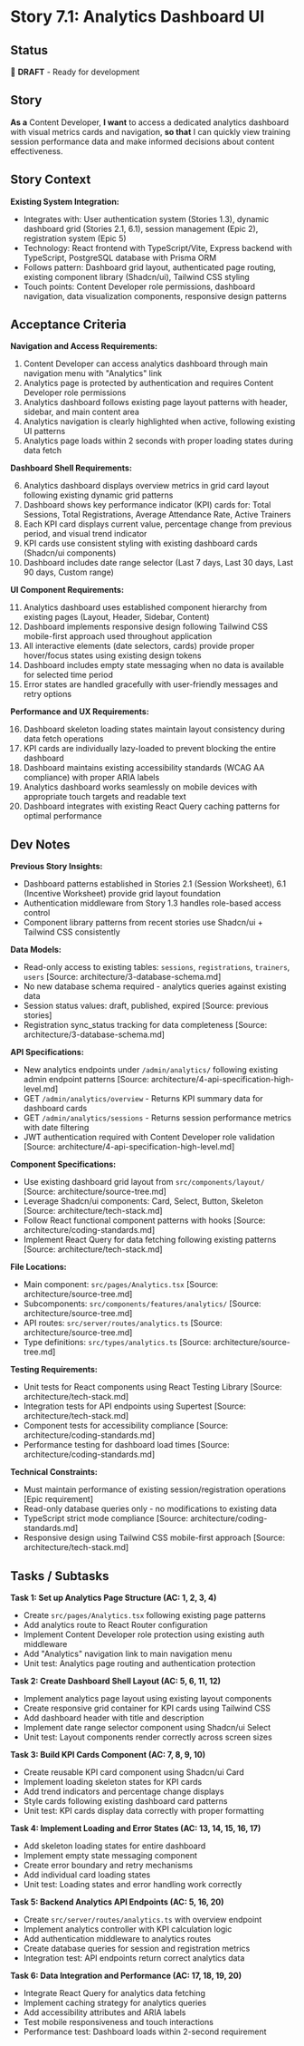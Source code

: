 # Story 7.1: Analytics Dashboard UI

## Status
📝 **DRAFT** - Ready for development

## Story
**As a** Content Developer,
**I want** to access a dedicated analytics dashboard with visual metrics cards and navigation,
**so that** I can quickly view training session performance data and make informed decisions about content effectiveness.

## Story Context

**Existing System Integration:**

- Integrates with: User authentication system (Stories 1.3), dynamic dashboard grid (Stories 2.1, 6.1), session management (Epic 2), registration system (Epic 5)
- Technology: React frontend with TypeScript/Vite, Express backend with TypeScript, PostgreSQL database with Prisma ORM
- Follows pattern: Dashboard grid layout, authenticated page routing, existing component library (Shadcn/ui), Tailwind CSS styling
- Touch points: Content Developer role permissions, dashboard navigation, data visualization components, responsive design patterns

## Acceptance Criteria

**Navigation and Access Requirements:**

1. Content Developer can access analytics dashboard through main navigation menu with "Analytics" link
2. Analytics page is protected by authentication and requires Content Developer role permissions
3. Analytics dashboard follows existing page layout patterns with header, sidebar, and main content area
4. Analytics navigation is clearly highlighted when active, following existing UI patterns
5. Analytics page loads within 2 seconds with proper loading states during data fetch

**Dashboard Shell Requirements:**

6. Analytics dashboard displays overview metrics in grid card layout following existing dynamic grid patterns
7. Dashboard shows key performance indicator (KPI) cards for: Total Sessions, Total Registrations, Average Attendance Rate, Active Trainers
8. Each KPI card displays current value, percentage change from previous period, and visual trend indicator
9. KPI cards use consistent styling with existing dashboard cards (Shadcn/ui components)
10. Dashboard includes date range selector (Last 7 days, Last 30 days, Last 90 days, Custom range)

**UI Component Requirements:**

11. Analytics dashboard uses established component hierarchy from existing pages (Layout, Header, Sidebar, Content)
12. Dashboard implements responsive design following Tailwind CSS mobile-first approach used throughout application
13. All interactive elements (date selectors, cards) provide proper hover/focus states using existing design tokens
14. Dashboard includes empty state messaging when no data is available for selected time period
15. Error states are handled gracefully with user-friendly messages and retry options

**Performance and UX Requirements:**

16. Dashboard skeleton loading states maintain layout consistency during data fetch operations
17. KPI cards are individually lazy-loaded to prevent blocking the entire dashboard
18. Dashboard maintains existing accessibility standards (WCAG AA compliance) with proper ARIA labels
19. Analytics dashboard works seamlessly on mobile devices with appropriate touch targets and readable text
20. Dashboard integrates with existing React Query caching patterns for optimal performance

## Dev Notes

**Previous Story Insights:**
- Dashboard patterns established in Stories 2.1 (Session Worksheet), 6.1 (Incentive Worksheet) provide grid layout foundation
- Authentication middleware from Story 1.3 handles role-based access control
- Component library patterns from recent stories use Shadcn/ui + Tailwind CSS consistently

**Data Models:**
- Read-only access to existing tables: `sessions`, `registrations`, `trainers`, `users` [Source: architecture/3-database-schema.md]
- No new database schema required - analytics queries against existing data
- Session status values: draft, published, expired [Source: previous stories]
- Registration sync_status tracking for data completeness [Source: architecture/3-database-schema.md]

**API Specifications:**
- New analytics endpoints under `/admin/analytics/` following existing admin endpoint patterns [Source: architecture/4-api-specification-high-level.md]
- GET `/admin/analytics/overview` - Returns KPI summary data for dashboard cards
- GET `/admin/analytics/sessions` - Returns session performance metrics with date filtering
- JWT authentication required with Content Developer role validation [Source: architecture/4-api-specification-high-level.md]

**Component Specifications:**
- Use existing dashboard grid layout from `src/components/layout/` [Source: architecture/source-tree.md]
- Leverage Shadcn/ui components: Card, Select, Button, Skeleton [Source: architecture/tech-stack.md]
- Follow React functional component patterns with hooks [Source: architecture/coding-standards.md]
- Implement React Query for data fetching following existing patterns [Source: architecture/tech-stack.md]

**File Locations:**
- Main component: `src/pages/Analytics.tsx` [Source: architecture/source-tree.md]
- Subcomponents: `src/components/features/analytics/` [Source: architecture/source-tree.md]
- API routes: `src/server/routes/analytics.ts` [Source: architecture/source-tree.md]
- Type definitions: `src/types/analytics.ts` [Source: architecture/source-tree.md]

**Testing Requirements:**
- Unit tests for React components using React Testing Library [Source: architecture/tech-stack.md]
- Integration tests for API endpoints using Supertest [Source: architecture/tech-stack.md]
- Component tests for accessibility compliance [Source: architecture/coding-standards.md]
- Performance testing for dashboard load times [Source: architecture/coding-standards.md]

**Technical Constraints:**
- Must maintain performance of existing session/registration operations [Epic requirement]
- Read-only database queries only - no modifications to existing data
- TypeScript strict mode compliance [Source: architecture/coding-standards.md]
- Responsive design using Tailwind CSS mobile-first approach [Source: architecture/tech-stack.md]

## Tasks / Subtasks

**Task 1: Set up Analytics Page Structure (AC: 1, 2, 3, 4)**
- Create `src/pages/Analytics.tsx` following existing page patterns
- Add analytics route to React Router configuration
- Implement Content Developer role protection using existing auth middleware
- Add "Analytics" navigation link to main navigation menu
- Unit test: Analytics page routing and authentication protection

**Task 2: Create Dashboard Shell Layout (AC: 5, 6, 11, 12)**
- Implement analytics page layout using existing layout components
- Create responsive grid container for KPI cards using Tailwind CSS
- Add dashboard header with title and description
- Implement date range selector component using Shadcn/ui Select
- Unit test: Layout components render correctly across screen sizes

**Task 3: Build KPI Cards Component (AC: 7, 8, 9, 10)**
- Create reusable KPI card component using Shadcn/ui Card
- Implement loading skeleton states for KPI cards
- Add trend indicators and percentage change displays
- Style cards following existing dashboard card patterns
- Unit test: KPI cards display data correctly with proper formatting

**Task 4: Implement Loading and Error States (AC: 13, 14, 15, 16, 17)**
- Add skeleton loading states for entire dashboard
- Implement empty state messaging component
- Create error boundary and retry mechanisms
- Add individual card loading states
- Unit test: Loading states and error handling work correctly

**Task 5: Backend Analytics API Endpoints (AC: 5, 16, 20)**
- Create `src/server/routes/analytics.ts` with overview endpoint
- Implement analytics controller with KPI calculation logic
- Add authentication middleware to analytics routes
- Create database queries for session and registration metrics
- Integration test: API endpoints return correct analytics data

**Task 6: Data Integration and Performance (AC: 17, 18, 19, 20)**
- Integrate React Query for analytics data fetching
- Implement caching strategy for analytics queries
- Add accessibility attributes and ARIA labels
- Test mobile responsiveness and touch interactions
- Performance test: Dashboard loads within 2-second requirement
